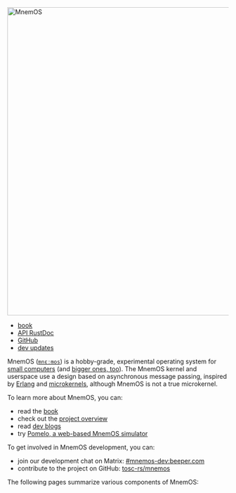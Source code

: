 
<nav class="nav">
    <img src = "https://mnemos.dev/mnemosprojectoverview/assets/logo-mnemos-1280px.png" width = "700" alt="MnemOS" />
    <ul>
        <li><a href="https://mnemos.dev/mnemosprojectoverview/book/">book</a></li>
        <li><a href="https://mnemos.dev/doc/kernel/">API RustDoc</a></li>
        <li><a href="https://github.com/tosc-rs/mnemos">GitHub</a></li>
        <li><a href="https://mnemos.dev/mnemosprojectoverview/changelog/">dev updates</a></li>
    </ul>
</nav>
<!-- oranda doesn't automatically put the markdown in a container with this
     class for whatever reason? -->
<div class="rendered-markdown">

MnemOS ([`mnɛːmos`][name]) is a hobby-grade, experimental operating system for
[small computers][d1] (and [bigger ones, too][x86]). The MnemOS kernel and
userspace use a design based on asynchronous message passing, inspired by
[Erlang] and [microkernels], although MnemOS is not a true microkernel.

To learn more about MnemOS, you can:

- read the [book]
- check out the [project overview]
- read [dev blogs]
- try [Pomelo, a web-based MnemOS simulator][pomelo]

To get involved in MnemOS development, you can:

- join our development chat on Matrix: [#mnemos-dev:beeper.com]
- contribute to the project on GitHub: [tosc-rs/mnemos]

The following pages summarize various components of MnemOS:

[name]: https://mnemos.dev/mnemosprojectoverview/book/#where-does-the-name-come-fromhow-do-i-pronounce-it
[d1]: https://github.com/tosc-rs/mnemos/tree/main/platforms/allwinner-d1
[x86]: https://github.com/tosc-rs/mnemos/tree/main/platforms/x86_64
[Erlang]: https://en.wikipedia.org/wiki/Erlang_(programming_language)#Processes
[microkernels]: https://en.wikipedia.org/wiki/Microkernel
[book]: https://mnemos.dev/mnemosprojectoverview/book/
[project overview]: https://mnemos.dev/mnemosprojectoverview/
[dev blogs]: https://onevariable.com/blog/mnemos-moment-1/
[pomelo]: https://anatol.versteht.es/mlem/
[#mnemos-dev:beeper.com]: https://matrix.to/#/#mnemos-dev:beeper.com
[tosc-rs/mnemos]: https://github.com/tosc-rs/mnemos
</div>